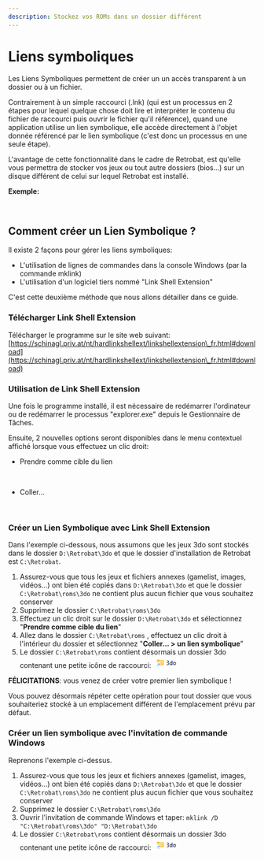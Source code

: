 ```yaml
---
description: Stockez vos ROMs dans un dossier différent
---
```


# Liens symboliques

Les Liens Symboliques permettent de créer un un accès transparent à un dossier ou à un fichier.

Contrairement à un simple raccourci (.lnk) (qui est un processus en 2 étapes pour lequel quelque chose doit lire et interpréter le contenu du fichier de raccourci puis ouvrir le fichier qu'il référence), quand une application utilise un lien symbolique, elle accède directement à l'objet donnée référencé par le lien symbolique (c'est donc un processus en une seule étape).

L'avantage de cette fonctionnalité dans le cadre de Retrobat, est qu'elle vous permettra de stocker vos jeux ou tout autre dossiers (bios...) sur un disque différent de celui sur lequel Retrobat est installé.

**Exemple:**

<div align="left">

<figure><img src="https://i.imgur.com/v7XAUFu.png" alt=""><figcaption></figcaption></figure>

</div>

## Comment créer un Lien Symbolique ?

Il existe 2 façons pour gérer les liens symboliques:

* L'utilisation de lignes de commandes dans la console Windows (par la commande mklink)
* L'utilisation d'un logiciel tiers nommé "Link Shell Extension"

C'est cette deuxième méthode que nous allons détailler dans ce guide.

### Télécharger Link Shell Extension

Télécharger le programme sur le site web suivant: [https://schinagl.priv.at/nt/hardlinkshellext/linkshellextension\_fr.html#download](https://schinagl.priv.at/nt/hardlinkshellext/linkshellextension\_fr.html#download)

### Utilisation de Link Shell Extension

Une fois le programme installé, il est nécessaire de redémarrer l'ordinateur ou de redémarrer le processus "explorer.exe" depuis le Gestionnaire de Tâches.

Ensuite, 2 nouvelles options seront disponibles dans le menu contextuel affiché lorsque vous effectuez un clic droit:

* Prendre comme cible du lien

<div align="left">

<figure><img src="https://i.imgur.com/DJ3yi2r.png" alt=""><figcaption></figcaption></figure>

</div>

* Coller...

<div align="left">

<figure><img src="https://i.imgur.com/j2TnYfg.png" alt=""><figcaption></figcaption></figure>

</div>

### Créer un Lien Symbolique avec Link Shell Extension

Dans l'exemple ci-dessous, nous assumons que les jeux 3do sont stockés dans le dossier `D:\Retrobat\3do` et que le dossier d'installation de Retrobat est `C:\Retrobat`.

1. Assurez-vous que tous les jeux et fichiers annexes (gamelist, images, vidéos...) ont bien été copiés dans `D:\Retrobat\3do` et que le dossier `C:\Retrobat\roms\3do` ne contient plus aucun fichier que vous souhaitez conserver
2. Supprimez le dossier `C:\Retrobat\roms\3do`
3. Effectuez un clic droit sur le dossier `D:\Retrobat\3do` et sélectionnez "**Prendre comme cible du lien**"
4. Allez dans le dossier `C:\Retrobat\roms` , effectuez un clic droit à l'intérieur du dossier et sélectionnez "**Coller... > un lien symbolique**"
5. Le dossier `C:\Retrobat\roms` contient désormais un dossier 3do contenant une petite icône de raccourci: ![](<../.gitbook/assets/image (32).png>)&#x20;

**FÉLICITATIONS**: vous venez de créer votre premier lien symbolique !

Vous pouvez désormais répéter cette opération pour tout dossier que vous souhaiteriez stocké à un emplacement différent de l'emplacement prévu par défaut.

### Créer un lien symbolique avec l'invitation de commande Windows

Reprenons l'exemple ci-dessus.

1. Assurez-vous que tous les jeux et fichiers annexes (gamelist, images, vidéos...) ont bien été copiés dans `D:\Retrobat\3do` et que le dossier `C:\Retrobat\roms\3do` ne contient plus aucun fichier que vous souhaitez conserver
2. Supprimez le dossier `C:\Retrobat\roms\3do`
3. Ouvrir l'invitation de commande Windows et taper: `mklink /D "C:\Retrobat\roms\3do" "D:\Retrobat\3do`
4. Le dossier `C:\Retrobat\roms` contient désormais un dossier 3do contenant une petite icône de raccourci: ![](<../.gitbook/assets/image (32).png>)&#x20;

<div align="left">

<figure><img src="https://i.imgur.com/wgrK31v.png" alt=""><figcaption></figcaption></figure>

</div>
